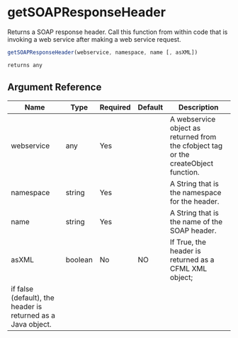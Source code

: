 # getSOAPResponseHeader

Returns a SOAP response header. Call this function from within code that is invoking a web service after making a web service request.

```javascript
getSOAPResponseHeader(webservice, namespace, name [, asXML])
```

```javascript
returns any
```

## Argument Reference

| Name | Type | Required | Default | Description |
| --- | --- | --- | --- | --- |
| webservice | any | Yes |  | A webservice object as returned from the cfobject tag or the createObject function. |
| namespace | string | Yes |  | A String that is the namespace for the header. |
| name | string | Yes |  | A String that is the name of the SOAP header. |
| asXML | boolean | No | NO | If True, the header is returned as a CFML XML object;
 if false (default), the header is returned as a Java object. |
